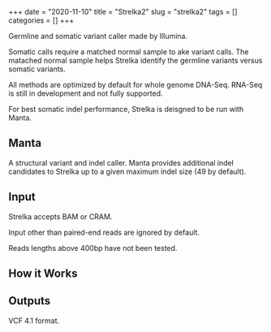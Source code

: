 +++ 
date = "2020-11-10"
title = "Strelka2"
slug = "strelka2" 
tags = []
categories = []
+++

Germline and somatic variant caller made by Illumina.

Somatic calls require a matched normal sample to ake variant calls. The matached normal sample helps Strelka identify the germline variants versus somatic variants.

All methods are optimized by default for whole genome DNA-Seq. RNA-Seq is still in development and not fully supported.

For best somatic indel performance, Strelka is deisgned to be run with Manta.

## Manta

A structural variant and indel caller. Manta provides additional indel candidates to Strelka up to a given maximum indel size (49 by default).

## Input

Strelka accepts BAM or CRAM.

Input other than paired-end reads are ignored by default.

Reads lengths above 400bp have not been tested.

## How it Works

## Outputs

VCF 4.1 format.

